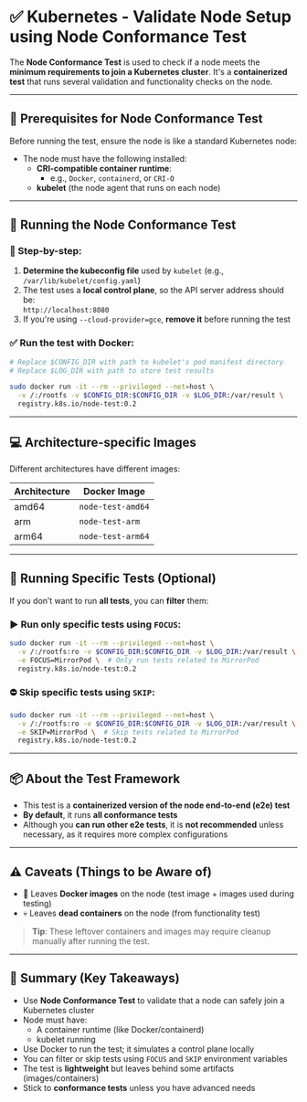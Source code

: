 
# ✅ Kubernetes - Validate Node Setup using Node Conformance Test

The **Node Conformance Test** is used to check if a node meets the **minimum requirements to join a Kubernetes cluster**. It's a **containerized test** that runs several validation and functionality checks on the node.

---

## 🔧 **Prerequisites for Node Conformance Test**

Before running the test, ensure the node is like a standard Kubernetes node:

- The node must have the following installed:
  - **CRI-compatible container runtime**:
    - e.g., `Docker`, `containerd`, or `CRI-O`
  - **kubelet** (the node agent that runs on each node)

---

## 🧪 **Running the Node Conformance Test**

### 📝 Step-by-step:

1. **Determine the kubeconfig file** used by `kubelet` (e.g., `/var/lib/kubelet/config.yaml`)
2. The test uses a **local control plane**, so the API server address should be:  
   `http://localhost:8080`
3. If you're using `--cloud-provider=gce`, **remove it** before running the test

### ✅ **Run the test with Docker**:

```bash
# Replace $CONFIG_DIR with path to kubelet's pod manifest directory
# Replace $LOG_DIR with path to store test results

sudo docker run -it --rm --privileged --net=host \
  -v /:/rootfs -v $CONFIG_DIR:$CONFIG_DIR -v $LOG_DIR:/var/result \
  registry.k8s.io/node-test:0.2
```

---

## 💻 **Architecture-specific Images**

Different architectures have different images:

| Architecture | Docker Image             |
|--------------|---------------------------|
| amd64        | `node-test-amd64`         |
| arm          | `node-test-arm`           |
| arm64        | `node-test-arm64`         |

---

## 🎯 **Running Specific Tests (Optional)**

If you don’t want to run **all tests**, you can **filter** them:

### ▶️ Run **only specific** tests using `FOCUS`:

```bash
sudo docker run -it --rm --privileged --net=host \
  -v /:/rootfs:ro -v $CONFIG_DIR:$CONFIG_DIR -v $LOG_DIR:/var/result \
  -e FOCUS=MirrorPod \  # Only run tests related to MirrorPod
  registry.k8s.io/node-test:0.2
```

### ⛔ Skip **specific** tests using `SKIP`:

```bash
sudo docker run -it --rm --privileged --net=host \
  -v /:/rootfs:ro -v $CONFIG_DIR:$CONFIG_DIR -v $LOG_DIR:/var/result \
  -e SKIP=MirrorPod \  # Skip tests related to MirrorPod
  registry.k8s.io/node-test:0.2
```

---

## 📦 **About the Test Framework**

- This test is a **containerized version of the node end-to-end (e2e) test**
- **By default**, it runs **all conformance tests**
- Although you **can run other e2e tests**, it is **not recommended** unless necessary, as it requires more complex configurations

---

## ⚠️ Caveats (Things to be Aware of)

- 🐳 Leaves **Docker images** on the node (test image + images used during testing)
- 💀 Leaves **dead containers** on the node (from functionality test)

> **Tip**: These leftover containers and images may require cleanup manually after running the test.

---

## 📌 Summary (Key Takeaways)

- Use **Node Conformance Test** to validate that a node can safely join a Kubernetes cluster
- Node must have:
  - A container runtime (like Docker/containerd)
  - kubelet running
- Use Docker to run the test; it simulates a control plane locally
- You can filter or skip tests using `FOCUS` and `SKIP` environment variables
- The test is **lightweight** but leaves behind some artifacts (images/containers)
- Stick to **conformance tests** unless you have advanced needs

